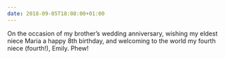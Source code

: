 ```yaml
---
date: 2018-09-05T18:08:00+01:00
---
```


On the occasion of my brother’s wedding anniversary, wishing my eldest niece Maria a happy 8th birthday, and welcoming to the world my fourth niece (fourth!), Emily. Phew!
